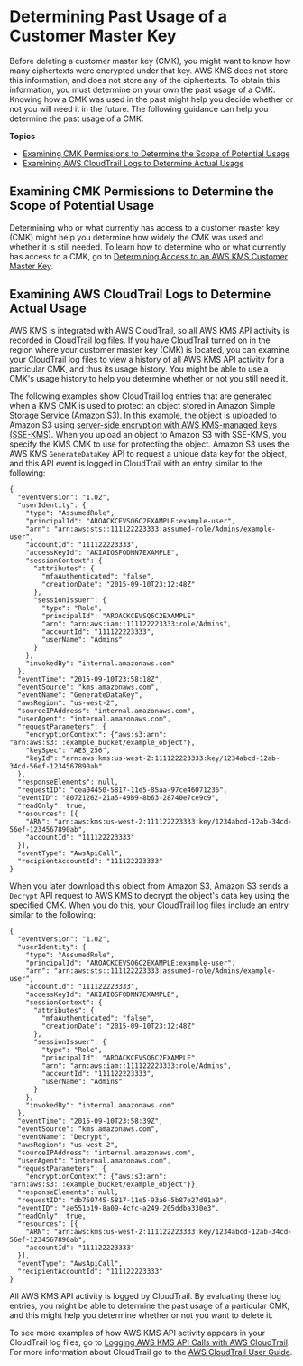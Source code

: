 # Determining Past Usage of a Customer Master Key<a name="deleting-keys-determining-usage"></a>

Before deleting a customer master key \(CMK\), you might want to know how many ciphertexts were encrypted under that key\. AWS KMS does not store this information, and does not store any of the ciphertexts\. To obtain this information, you must determine on your own the past usage of a CMK\. Knowing how a CMK was used in the past might help you decide whether or not you will need it in the future\. The following guidance can help you determine the past usage of a CMK\.

**Topics**
+ [Examining CMK Permissions to Determine the Scope of Potential Usage](#deleting-keys-usage-key-permissions)
+ [Examining AWS CloudTrail Logs to Determine Actual Usage](#deleting-keys-usage-cloudtrail)

## Examining CMK Permissions to Determine the Scope of Potential Usage<a name="deleting-keys-usage-key-permissions"></a>

Determining who or what currently has access to a customer master key \(CMK\) might help you determine how widely the CMK was used and whether it is still needed\. To learn how to determine who or what currently has access to a CMK, go to [Determining Access to an AWS KMS Customer Master Key](determining-access.md)\.

## Examining AWS CloudTrail Logs to Determine Actual Usage<a name="deleting-keys-usage-cloudtrail"></a>

AWS KMS is integrated with AWS CloudTrail, so all AWS KMS API activity is recorded in CloudTrail log files\. If you have CloudTrail turned on in the region where your customer master key \(CMK\) is located, you can examine your CloudTrail log files to view a history of all AWS KMS API activity for a particular CMK, and thus its usage history\. You might be able to use a CMK's usage history to help you determine whether or not you still need it\.

The following examples show CloudTrail log entries that are generated when a KMS CMK is used to protect an object stored in Amazon Simple Storage Service \(Amazon S3\)\. In this example, the object is uploaded to Amazon S3 using [server\-side encryption with AWS KMS\-managed keys \(SSE\-KMS\)](services-s3.md#sse)\. When you upload an object to Amazon S3 with SSE\-KMS, you specify the KMS CMK to use for protecting the object\. Amazon S3 uses the AWS KMS `GenerateDataKey` API to request a unique data key for the object, and this API event is logged in CloudTrail with an entry similar to the following:

```
{
  "eventVersion": "1.02",
  "userIdentity": {
    "type": "AssumedRole",
    "principalId": "AROACKCEVSQ6C2EXAMPLE:example-user",
    "arn": "arn:aws:sts::111122223333:assumed-role/Admins/example-user",
    "accountId": "111122223333",
    "accessKeyId": "AKIAIOSFODNN7EXAMPLE",
    "sessionContext": {
      "attributes": {
        "mfaAuthenticated": "false",
        "creationDate": "2015-09-10T23:12:48Z"
      },
      "sessionIssuer": {
        "type": "Role",
        "principalId": "AROACKCEVSQ6C2EXAMPLE",
        "arn": "arn:aws:iam::111122223333:role/Admins",
        "accountId": "111122223333",
        "userName": "Admins"
      }
    },
    "invokedBy": "internal.amazonaws.com"
  },
  "eventTime": "2015-09-10T23:58:18Z",
  "eventSource": "kms.amazonaws.com",
  "eventName": "GenerateDataKey",
  "awsRegion": "us-west-2",
  "sourceIPAddress": "internal.amazonaws.com",
  "userAgent": "internal.amazonaws.com",
  "requestParameters": {
    "encryptionContext": {"aws:s3:arn": "arn:aws:s3:::example_bucket/example_object"},
    "keySpec": "AES_256",
    "keyId": "arn:aws:kms:us-west-2:111122223333:key/1234abcd-12ab-34cd-56ef-1234567890ab"
  },
  "responseElements": null,
  "requestID": "cea04450-5817-11e5-85aa-97ce46071236",
  "eventID": "80721262-21a5-49b9-8b63-28740e7ce9c9",
  "readOnly": true,
  "resources": [{
    "ARN": "arn:aws:kms:us-west-2:111122223333:key/1234abcd-12ab-34cd-56ef-1234567890ab",
    "accountId": "111122223333"
  }],
  "eventType": "AwsApiCall",
  "recipientAccountId": "111122223333"
}
```

When you later download this object from Amazon S3, Amazon S3 sends a `Decrypt` API request to AWS KMS to decrypt the object's data key using the specified CMK\. When you do this, your CloudTrail log files include an entry similar to the following:

```
{
  "eventVersion": "1.02",
  "userIdentity": {
    "type": "AssumedRole",
    "principalId": "AROACKCEVSQ6C2EXAMPLE:example-user",
    "arn": "arn:aws:sts::111122223333:assumed-role/Admins/example-user",
    "accountId": "111122223333",
    "accessKeyId": "AKIAIOSFODNN7EXAMPLE",
    "sessionContext": {
      "attributes": {
        "mfaAuthenticated": "false",
        "creationDate": "2015-09-10T23:12:48Z"
      },
      "sessionIssuer": {
        "type": "Role",
        "principalId": "AROACKCEVSQ6C2EXAMPLE",
        "arn": "arn:aws:iam::111122223333:role/Admins",
        "accountId": "111122223333",
        "userName": "Admins"
      }
    },
    "invokedBy": "internal.amazonaws.com"
  },
  "eventTime": "2015-09-10T23:58:39Z",
  "eventSource": "kms.amazonaws.com",
  "eventName": "Decrypt",
  "awsRegion": "us-west-2",
  "sourceIPAddress": "internal.amazonaws.com",
  "userAgent": "internal.amazonaws.com",
  "requestParameters": {
    "encryptionContext": {"aws:s3:arn": "arn:aws:s3:::example_bucket/example_object"}},
  "responseElements": null,
  "requestID": "db750745-5817-11e5-93a6-5b87e27d91a0",
  "eventID": "ae551b19-8a09-4cfc-a249-205ddba330e3",
  "readOnly": true,
  "resources": [{
    "ARN": "arn:aws:kms:us-west-2:111122223333:key/1234abcd-12ab-34cd-56ef-1234567890ab",
    "accountId": "111122223333"
  }],
  "eventType": "AwsApiCall",
  "recipientAccountId": "111122223333"
}
```

All AWS KMS API activity is logged by CloudTrail\. By evaluating these log entries, you might be able to determine the past usage of a particular CMK, and this might help you determine whether or not you want to delete it\.

To see more examples of how AWS KMS API activity appears in your CloudTrail log files, go to [Logging AWS KMS API Calls with AWS CloudTrail](logging-using-cloudtrail.md)\. For more information about CloudTrail go to the [AWS CloudTrail User Guide](https://docs.aws.amazon.com/awscloudtrail/latest/userguide/)\.
